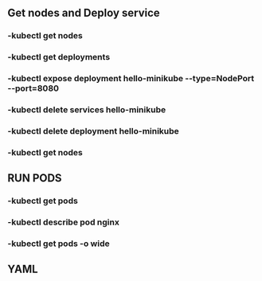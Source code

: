## Get nodes and Deploy service
### -kubectl get nodes
### -kubectl get deployments
### -kubectl expose deployment hello-minikube --type=NodePort --port=8080
### -kubectl delete services hello-minikube
### -kubectl delete deployment hello-minikube
### -kubectl get nodes

## RUN PODS
### -kubectl get pods
### -kubectl describe pod nginx
### -kubectl get pods -o wide

## YAML


